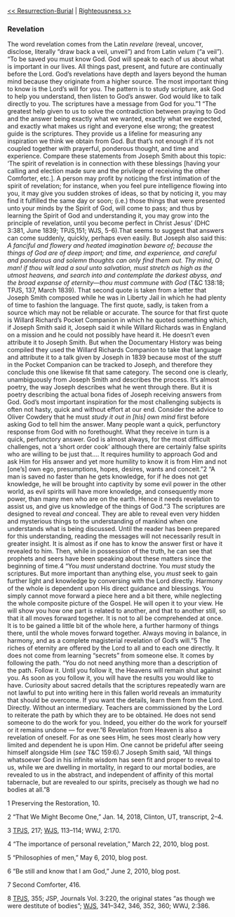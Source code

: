 [<< Resurrection-Burial](Resurrection-Burial)  |  [Righteousness >>](Righteousness)

### Revelation
The word revelation comes from the Latin *revelare* (reveal, uncover, disclose, literally “draw back a veil, unveil”) and from Latin *velum* (“a veil”). “To be saved you must know God. God will speak to each of us about what is important in our lives. All things past, present, and future are continually before the Lord. God’s revelations have depth and layers beyond the human mind because they originate from a higher source. The most important thing to know is the Lord’s will for you. The pattern is to study scripture, ask God to help you understand, then listen to God’s answer. God would like to talk directly to you. The scriptures have a message from God for you.”1 “The greatest help given to us to solve the contradiction between praying to God and the answer being exactly what we wanted, exactly what we expected, and exactly what makes us right and everyone else wrong; the greatest guide is the scriptures. They provide us a lifeline for measuring any inspiration we think we obtain from God. But that’s not enough if it’s not coupled together with prayerful, ponderous thought, and time and experience. Compare these statements from Joseph Smith about this topic: ‘The spirit of revelation is in connection with these blessings [having your calling and election made sure and the privilege of receiving the other Comforter, etc.]. A person may profit by noticing the first intimation of the spirit of revelation; for instance, when you feel pure intelligence flowing into you, it may give you sudden strokes of ideas, so that by noticing it, you may find it fulfilled the same day or soon; (i.e.) those things that were presented unto your minds by the Spirit of God, will come to pass; and thus by learning the Spirit of God and understanding it, you may grow into the principle of revelation, until you become perfect in Christ Jesus’ (DHC 3:381, June 1839; TPJS,151; WJS, 5-6).That seems to suggest that answers can come suddenly, quickly, perhaps even easily. But Joseph also said this: *A fanciful and flowery and heated imagination beware of; because the things of God are of deep import; and time, and experience, and careful and ponderous and solemn thoughts can only find them out. Thy mind, O man! if thou wilt lead a soul unto salvation, must stretch as high as the utmost heavens, and search into and contemplate the darkest abyss, and the broad expanse of eternity—thou must commune with God* (T&C 138:18; TPJS, 137, March 1839). That second quote is taken from a letter that Joseph Smith composed while he was in Liberty Jail in which he had plenty of time to fashion the language. The first quote, sadly, is taken from a source which may not be reliable or accurate. The source for that first quote is Willard Richard’s Pocket Companion in which he quoted something which, if Joseph Smith said it, Joseph said it while Willard Richards was in England on a mission and he could not possibly have heard it. He doesn’t even attribute it to Joseph Smith. But when the Documentary History was being compiled they used the Willard Richards Companion to take that language and attribute it to a talk given by Joseph in 1839 because most of the stuff in the Pocket Companion can be tracked to Joseph, and therefore they conclude this one likewise fit that same category. The second one is clearly, unambiguously from Joseph Smith and describes the process. It’s almost poetry, the way Joseph describes what he went through there. But it is poetry describing the actual bona fides of Joseph receiving answers from God. God’s most important inspiration for the most challenging subjects is often not hasty, quick and without effort at our end. Consider the advice to Oliver Cowdery that he must *study it out in [his] own mind* first before asking God to tell him the answer. Many people want a quick, perfunctory response from God with no forethought. What they receive in turn is a quick, perfunctory answer. God is almost always, for the most difficult challenges, not a ‘short order cook’ although there are certainly false spirits who are willing to be just that…. It requires humility to approach God and ask Him for His answer and yet more humility to know it is from Him and not [one’s] own ego, presumptions, hopes, desires, wants and conceit.”2 “A man is saved no faster than he gets knowledge, for if he does not get knowledge, he will be brought into captivity by some evil power in the other world, as evil spirits will have more knowledge, and consequently more power, than many men who are on the earth. Hence it needs revelation to assist us, and give us knowledge of the things of God.”3 The scriptures are designed to reveal *and* conceal. They are able to reveal even very hidden and mysterious things to the understanding of mankind when one understands what is being discussed. Until the reader has been prepared for this understanding, reading the messages will not necessarily result in greater insight. It is almost as if one has to know the answer first or have it revealed to him. Then, while in possession of the truth, he can see that prophets and seers have been speaking about these matters since the beginning of time.4 “You *must* understand doctrine. You *must* study the scriptures. But more important than anything else, you *must* seek to gain further light and knowledge by conversing with the Lord directly. Harmony of the whole is dependent upon His direct guidance and blessings. You simply cannot move forward a piece here and a bit there, while neglecting the whole composite picture of the Gospel. He will open it to your view. He will show you how one part is related to another, and that to another still, so that it all moves forward together. It is not to all be comprehended at once. It is to be gained a little bit of the whole here, a further harmony of things there, until the whole moves forward together. Always moving in balance, in harmony, and as a complete magisterial revelation of God’s will.”5 The riches of eternity are offered by the Lord to all and to each one directly. It does not come from learning “secrets” from someone else. It comes by following the path. “You do not need anything more than a description of the path. Follow it. Until you follow it, the Heavens will remain shut against you. As soon as you follow it, you will have the results you would like to have. Curiosity about sacred details that the scriptures repeatedly warn are not lawful to put into writing here in this fallen world reveals an immaturity that should be overcome. If you want the details, learn them from the Lord. Directly. Without an intermediary. Teachers are commissioned by the Lord to reiterate the path by which they are to be obtained. He does not send someone to do the work for you. Indeed, you either do the work for yourself or it remains undone — for ever.”6 Revelation from Heaven is also a revelation of oneself. For as one sees Him, he sees most clearly how very limited and dependent he is upon Him. One cannot be prideful after seeing himself alongside Him (*see* T&C 159:6).7 Joseph Smith said, “All things whatsoever God in his infinite wisdom has seen fit and proper to reveal to us, while we are dwelling in mortality, in regard to our mortal bodies, are revealed to us in the abstract, and independent of affinity of this mortal tabernacle, but are revealed to our spirits, precisely as though we had no bodies at all.”8



1 Preserving the Restoration, 10.


2 “That We Might Become One,” Jan. 14, 2018, Clinton, UT, transcript, 2–4.


3
[TPJS](#), 217; [WJS](#), 113–114; WWJ, 2:170.


4 “The importance of personal revelation,” March 22, 2010, blog post.


5 “Philosophies of men,” May 6, 2010, blog post.


6 “Be still and know that I am God,” June 2, 2010, blog post.


7 Second Comforter, 416.


8
[TPJS](#), 355; JSP, Journals Vol. 3:220, the original states “as though we were destitute of bodies”; [WJS](#), 341–342, 346, 352, 360; WWJ, 2:386.